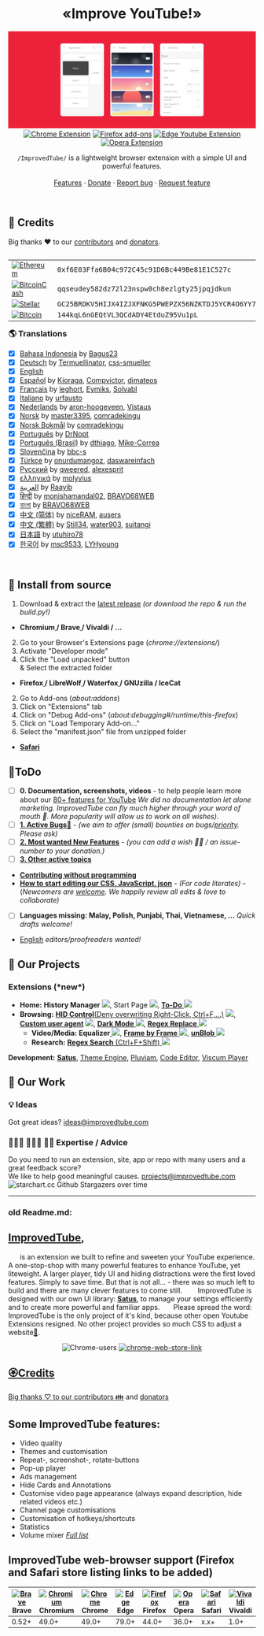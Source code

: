 <h1 align="center">«Improve YouTube!»</h1>

<p align="center">
	<a href="https://chrome.google.com/webstore/detail/improve-youtube-open-sour/bnomihfieiccainjcjblhegjgglakjdd">
		<img src="https://github.com/victor-savinov/previews/blob/master/improvedtube/screenshot-github.png">
	</a> 
<br><a href="https://chrome.google.com/webstore/detail/improve-youtube-open-sour/bnomihfieiccainjcjblhegjgglakjdd"><img src="https://github.com/code4charity/YouTube-Extension/blob/master/previews/chrome.png" alt="Chrome Extension"></a> <a href="#"><img src="https://github.com/code4charity/YouTube-Extension/blob/master/previews/firefox-disabled.png" alt="Firefox add-ons"></a> <a href="#"><img src="https://github.com/code4charity/YouTube-Extension/blob/master/previews/edge-disabled.png" alt="Edge Youtube Extension"></a> <a href="https://addons.opera.com/en/extensions/details/install-chrome-extensions/"><img src="https://github.com/code4charity/YouTube-Extension/blob/master/previews/opera.png" alt="Opera Extension"></a> 	  
</p>

<p align="center">
        <code>/ImprovedTube/</code> is a lightweight browser extension with a simple UI and powerful features.
	<br><br>
  	<a href="https://github.com/code4charity/YouTube-Extension/wiki/Features">Features</a>
	·
	<a href="https://github.com/code4charity/YouTube-Extension/wiki/Donate">Donate</a>
	·
	<a href="https://github.com/code4charity/YouTube-Extension/issues/new">Report bug</a>
	·
	<a href="https://github.com/code4charity/YouTube-Extension/issues/new">Request feature</a>
</p>

<br>

## 🙏 Credits
Big thanks ❤️ to our [contributors](https://github.com/ImprovedTube/ImprovedTube/graphs/contributors) and [donators](https://www.blockchain.com/btc/address/144kqL6nGEQtVL3QCdADY4EtduZ95Vu1pL).

<table align="right"><tr><td><a href="https://github.com/code4charity/YouTube-Extension/wiki/Donate"><img src="https://ethereum.org/static/da3e74023b0d48abaf82cda76e36939a/31987/ethereum-logo-landscape-purple.png" alt="Ethereum" height="28px"></td>
		<td><samp>0xf6E03Ffa6B04c972C45c91D6Bc449Be81E1C527c</samp></td>
	</tr><tr>
		<td><a href="https://github.com/code4charity/YouTube-Extension/wiki/Donate"> <a href="https://github.com/code4charity/YouTube-Extension/wiki/Donate"><img src="https://www.bitcoincash.org/images/media-kit/6-bitcoin-cash-logo-horizontal.svg" alt="BitcoinCash" height="21px"></td>
		<td><samp>qqseudey582dz72l23nspw0ch8ezlgty25jpqjdkun</samp></td>
	</tr>
	<tr>
		<td><a href="https://github.com/code4charity/YouTube-Extension/wiki/Donate"><img src="https://assets-global.website-files.com/5deac75ecad2173c2ccccbc7/5dec8960504967fd31147f62_Stellar_lockup_black_RGB.svg" alt="Stellar" height="30px"></td>	<td><samp>GC25BRDKV5HIJX4IZJXFNKG5PWEPZX56NZKTDJ5YCR4O6YY7Y3M2JL65</samp></td>
	</tr>
	<tr>
		<td><a href="https://github.com/code4charity/YouTube-Extension/wiki/Donate"><img src="https://bitcoin.org/img/icons/logotop.svg" alt="Bitcoin" height="25px"></td>
		<td><samp>144kqL6nGEQtVL3QCdADY4EtduZ95Vu1pL</samp></td>
	</tr>
	
</table>
<br><br><br><br><br><br>

### 🌎 Translations

- [x] [Bahasa Indonesia](https://github.com/ImprovedTube/ImprovedTube/blob/master/_locales/id/messages.json) by [Bagus23](https://github.com/Bagus23)
- [x] [Deutsch](https://github.com/ImprovedTube/ImprovedTube/blob/master/_locales/de/messages.json) by [Termuellinator](https://github.com/Termuellinator), [css-smueller](https://github.com/css-smueller)
- [x] [English](https://github.com/ImprovedTube/ImprovedTube/blob/master/_locales/en/messages.json)
- [x] [Español](https://github.com/ImprovedTube/ImprovedTube/blob/master/_locales/es/messages.json) by [Kioraga](https://github.com/Kioraga), [Compvictor](https://github.com/Compvictor), [dimateos](https://github.com/dimateos)
- [x] [Français](https://github.com/ImprovedTube/ImprovedTube/blob/master/_locales/fr/messages.json) by [leghort](https://github.com/leghort), [Eymiks](https://github.com/Eymiks), [Solvabl](https://github.com/Solvabl)
- [x] [Italiano](https://github.com/ImprovedTube/ImprovedTube/blob/master/_locales/it/messages.json) by [urfausto](https://github.com/urfausto)
- [x] [Nederlands](https://github.com/ImprovedTube/ImprovedTube/blob/master/_locales/nl/messages.json) by [aron-hoogeveen](https://github.com/aron-hoogeveen), [Vistaus](https://github.com/Vistaus)
- [x] [Norsk](https://github.com/ImprovedTube/ImprovedTube/blob/master/_locales/no/messages.json) by [master3395](https://github.com/master3395), [comradekingu](https://github.com/comradekingu)
- [x] [Norsk Bokmål](https://github.com/ImprovedTube/ImprovedTube/blob/master/_locales/nb_NO/messages.json) by [comradekingu](https://github.com/comradekingu)
- [x] [Português](https://github.com/ImprovedTube/ImprovedTube/blob/master/_locales/pt_PT/messages.json) by [DrNopt](https://github.com/DrNopt)
- [x] [Português (Brasil)](https://github.com/ImprovedTube/ImprovedTube/blob/master/_locales/pt_BR/messages.json) by [dthiago](https://github.com/dthiago), [Mike-Correa](https://github.com/Mike-Correa)
- [x] [Slovenčina](https://github.com/ImprovedTube/ImprovedTube/blob/master/_locales/sk/messages.json) by [bbc-s](https://github.com/bbc-s)
- [x] [Türkçe](https://github.com/ImprovedTube/ImprovedTube/blob/master/_locales/tr/messages.json) by [onurdumangoz](https://github.com/onurdumangoz), [daswareinfach](https://github.com/daswareinfach)
- [x] [Русский](https://github.com/ImprovedTube/ImprovedTube/blob/master/_locales/ru/messages.json) by [qweered](https://github.com/qweered), [alexesprit](https://github.com/alexesprit)
- [x] [ελληνικά](https://github.com/ImprovedTube/ImprovedTube/blob/master/_locales/el/messages.json) by [molyvius](https://github.com/molyvius)
- [x] [العربية](https://github.com/code4charity/YouTube-Extension/blob/master/_locales/ar/messages.json) by [Raayib](https://github.com/Raayib)
- [x] [हिन्दी](https://github.com/ImprovedTube/ImprovedTube/blob/master/_locales/hin/messages.json) by [monishamandal02](https://github.com/monishamandal02), [BRAVO68WEB](https://github.com/BRAVO68WEB)
- [x] [বাংলা](https://github.com/ImprovedTube/ImprovedTube/blob/master/_locales/bn/messages.json) by [BRAVO68WEB](https://github.com/BRAVO68WEB)
- [x] [中文 (简体)](https://github.com/ImprovedTube/ImprovedTube/blob/master/_locales/zh_CN/messages.json) by [niceRAM](https://github.com/niceRAM), [ausers](https://github.com/ausers)
- [x] [中文 (繁體)](https://github.com/ImprovedTube/ImprovedTube/blob/master/_locales/zh_TW/messages.json) by [Still34](https://github.com/Still34), [water903](https://github.com/water903), [suitangi](https://github.com/suitangi)
- [x] [日本語](https://github.com/ImprovedTube/ImprovedTube/blob/master/_locales/ja/messages.json) by [utuhiro78](https://github.com/utuhiro78)
- [x] [한국어](https://github.com/ImprovedTube/ImprovedTube/blob/master/_locales/ko/messages.json) by [msc9533](https://github.com/msc9533), [LYHyoung](https://github.com/LYHyoung)
<br>

## 🔧 Install from source

1. Download & extract the [latest release](https://github.com/ImprovedTube/ImprovedTube/releases/latest)  *(or download the repo & run the build.py!)*

 -  **Chromium[ ](https://github.com/chromium/chromium) / Brave[ ](https://github.com/brave/brave) / Vivaldi / ...**
   2. Go to your Browser's Extensions page (*chrome://extensions/*) 
   3. Activate "Developer mode"
   4. Click the "Load unpacked" button <br>
      & Select the extracted folder

 -  **Firefox[ ](https://github.com/mozilla)/ LibreWolf[ ](https://librewolf-community.gitlab.io/)/ Waterfox[ ](https://github.com/MrAlex94/Waterfox)/ GNUzilla / IceCat**
   2. Go to Add-ons (*about:addons*) 
   3. Click on "Extensions" tab
   4. Click on "Debug Add-ons" (*about:debugging#/runtime/this-firefox*)
   5. Click on "Load Temporary Add-on…"
   6. Select the "manifest.json" file from unzipped folder

 - **[Safari](https://github.com/code4charity/YouTube-Extension/issues/494#issuecomment-675098753)**


## 📝ToDo 

- [ ] **0. Documentation, screenshots, videos**  -  to help people learn more about our [80+ features for YouTube](https://github.com/ImprovedTube/ImprovedTube/wiki/Features)   _We did no documentation let alone marketing. ImprovedTube can fly much higher through your word of mouth 🌱. More popularity will allow us to work on all wishes)._  
- [ ] [**1. Active Bugs🐞**](https://github.com/ImprovedTube/YouTube/issues?q=label%3Abug+sort%3Acomments-desc+is%3Aopen) - *(we aim to offer (small) bounties on bugs/[priority](https://github.com/ImprovedTube/YouTube/issues?q=label%3Apriority+sort%3Acomments-desc+is%3Aopen). Please ask)*
- [ ] [**2. Most wanted New Features**](https://github.com/ImprovedTube/YouTube/issues?q=label%3A"Feature%20Request"+sort%3Acomments-desc+is%3Aopen) - *(you can add a wish 🌟🧚 / an issue-number to your donation.)*  
- [ ] [**3. Other active topics**](https://github.com/ImprovedTube/YouTube/issues?q=sort%3Acomments-desc+is%3Aopen++-label%3Abug++-label%3A"Feature%20Request") 
- [**Contributing without programming**](https://github.com/ImprovedTube/YouTube-Extension/discussions/753)
- [**How to start editing our CSS, JavaScript, json**](https://github.com/ImprovedTube/ImprovedTube/pull/371#issuecomment-669725163) - *(For code literates)* - (*Newcomers are [welcome](https://github.com/ImprovedTube/ImprovedTube/issues/387#issuecomment-664980078). We happily review all edits & love to collaborate)* 
- [ ] **Languages missing: Malay, Polish, Punjabi, Thai, Vietnamese, ...**   _Quick drafts welcome!_  
- [English](https://github.com/ImprovedTube/ImprovedTube/blob/master/_locales/en/messages.json) _editors/proofreaders wanted!_ 


## 🌾 Our Projects
### Extensions (\*new\*)
* **Home:** **History Manager** [  <img src="https://github.com/favicon.ico" height="15px">](https://github.com/victor-savinov/history-manager), Start Page [  <img src="https://github.com/favicon.ico" height="15px">](https://github.com/victor-savinov/start-page),  [**To-Do**](https://chrome.google.com/webstore/detail/to-do/mniboiicchcpkffcdlaocnkfpbdihgii)[  <img src="https://github.com/favicon.ico" height="15px">](https://github.com/victor-savinov/to-do) 
* **Browsing:**  [**HID Control**(Deny overwriting Right-Click, Ctrl+F,...)](https://chrome.google.com/webstore/detail/ctrl-f-freedom-%20-right-cl/ijngdimmjkngoglcjaheoadciaalbafl) [  <img src="https://github.com/favicon.ico" height="15px">](https://github.com/victor-savinov/hid-control-prevention), [**Custom user agent**](https://chrome.google.com/webstore/detail/custom-user-agent/ncgbkkljbaojkhljombpjejedphfhdjj) [  <img src="https://github.com/favicon.ico" height="15px">](https://github.com/victor-savinov/custom-user-agent), [**Dark Mode**](https://chrome.google.com/webstore/detail/dark-mode/declgfomkjdohhjbcfemjklfebflhefl)[  <img src="https://github.com/favicon.ico" height="15px">](https://github.com/victor-savinov/night-mode), [**Regex Replace**](https://chrome.google.com/webstore/detail/regex-replace/ihcaaefaoebbcklmolaflgllidfamfgm)[  <img src="https://github.com/favicon.ico" height="15px">](https://github.com/victor-savinov/regex-replace)   
  * **Video/Media:** **Equalizer**[  <img src="https://github.com/favicon.ico" height="15px">](https://github.com/victor-savinov/equalizer), [**Frame by Frame**](https://chrome.google.com/webstore/detail/frame-by-frame/cclnaabdfgnehogonpeddbgejclcjneh)[  <img src="https://github.com/favicon.ico" height="15px">](https://github.com/victor-savinov/frame-by-frame), [**unBlob**](https://chrome.google.com/webstore/detail/unblob-alpha/odognhgojidbcgconbcipmgffjcmfaoj)[  <img src="https://github.com/favicon.ico" height="15px">](https://github.com/victor-savinov/unblob) 
  * **Research:** [**Regex Search** (Ctrl+F+Shift)](https://chrome.google.com/webstore/detail/regex-search/pmihaiejckejbpjdnildimfkpcpnohlo)[  <img src="https://github.com/favicon.ico" height="15px">](https://github.com/victor-savinov/regex-search) 
  
**Development:** [**Satus**](https://github.com/victor-savinov/satus), [Theme Engine](https://github.com/victor-savinov/theme-engine),   [Pluviam](https://github.com/victor-savinov/pluviam), [Code Editor](https://github.com/victor-savinov/code-editor),  [Viscum Player](https://github.com/victor-savinov/vbeiscum-player) 
## 💼 Our Work 
### 💡 Ideas
Got great ideas? ideas@improvedtube.com
### 👨🏽‍💻 👩🏿‍💻 👩‍💻  Expertise / Advice
Do you need to run an extension, site, app or repo with many users and a great feedback score?  
We like to help good meaningful causes. projects@improvedtube.com  <img src="https://starchart.cc/ImprovedTube/YouTube.svg" alt="starchart.cc Github Stargazers over time"   width="80px">

<hr> 

### old Readme.md:	

##  [ImprovedTube](https://chrome.google.com/webstore/detail/improve-youtube-open-sour/bnomihfieiccainjcjblhegjgglakjdd),
&nbsp;&nbsp;&nbsp;&nbsp;&nbsp;  is an extension we built to refine and sweeten your YouTube experience. A one-stop-shop with many powerful features to enhance YouTube, yet liteweight. A larger player, tidy UI and hiding distractions were the first loved features. Simply to save time. But that is not all… - there was so much left to build and there are many clever features to come still. &nbsp;&nbsp;&nbsp;&nbsp;&nbsp;&nbsp; ImprovedTube is designed with our own UI library: **[Satus](https://github.com/victor-savinov/satus)**, to manage your settings efficiently and to create more powerful and familiar apps. &nbsp;&nbsp;&nbsp;&nbsp;&nbsp; Please spread the word: ImprovedTube is the only project of it's kind, because other open Youtube Extensions resigned. No other project provides so much CSS to adjust a website[🦄](https://github.com/search?q=stars%3A%3E700++size%3A%3E3000+++language%3ACSS++App+OR+Addon+OR+Extension+NOT+framework+NOT+apps&type=Repositories&s=updated&o=desc)</font>.
<p align="center"><img src="https://img.shields.io/chrome-web-store/users/bnomihfieiccainjcjblhegjgglakjdd?style=for-the-badge" alt="Chrome-users" />
      <a href="https://chrome.google.com/webstore/detail/improve-youtube-open-sour/bnomihfieiccainjcjblhegjgglakjdd">
        <img src="https://img.shields.io/chrome-web-store/v/bnomihfieiccainjcjblhegjgglakjdd?style=for-the-badge" alt="chrome-web-store-link" /> </p>
	
## 🏵️Credits
Big thanks ♡ to our [contributors 👪](https://github.com/ImprovedTube/ImprovedTube/graphs/contributors) and [donators](https://www.blockchain.com/btc/address/144kqL6nGEQtVL3QCdADY4EtduZ95Vu1pL)
	
## Some ImprovedTube features:
- Video quality
- Themes and customisation
- Repeat-, screenshot-, rotate-buttons
- Pop-up player
- Ads management
- Hide Cards and Annotations
- Customise video page appearance (always expand description, hide related videos etc.)
- Channel page customisations
- Customisation of hotkeys/shortcuts
- Statistics
- Volume mixer
_[Full list](https://github.com/ImprovedTube/YouTube/wiki/Features)_
## ImprovedTube web-browser support (Firefox and Safari store listing links to be added) 
|[<img src="https://raw.githubusercontent.com/alrra/browser-logos/master/src/brave/brave_48x48.png" alt="Brave" width="28px" />](https://brave.com)</br>Brave | [<img src="https://raw.githubusercontent.com/alrra/browser-logos/master/src/chromium/chromium_48x48.png" alt="Chromium" width="28px" />](https://github.com/chromium/chromium)</br>Chromium | [<img src="https://raw.githubusercontent.com/alrra/browser-logos/master/src/chrome/chrome_48x48.png" alt="Chrome" width="24px" />](https://chrome.google.com/webstore/detail/improve-youtube-open-sour/bnomihfieiccainjcjblhegjgglakjdd)</br>Chrome | [<img src="https://raw.githubusercontent.com/alrra/browser-logos/master/src/edge/edge_48x48.png" alt="Edge" width="24px" height="24px" />](https://www.microsoft.com/edge)</br>Edge | [<img src="https://raw.githubusercontent.com/alrra/browser-logos/master/src/firefox/firefox_48x48.png" alt="Firefox" width="24px" height="24px" />](https://foundation.mozilla.org)</br>Firefox | [<img src="https://raw.githubusercontent.com/alrra/browser-logos/master/src/opera/opera_48x48.png" alt="Opera" width="24px" height="24px" />](https://addons.opera.com/en/extensions/details/install-chrome-extensions/)</br>Opera| [<img src="https://raw.githubusercontent.com/alrra/browser-logos/master/src/safari/safari_48x48.png" alt="Safari" width="24px" height="24px" />](https://www.apple.com/safari/)</br>Safari | [<img src="https://raw.githubusercontent.com/alrra/browser-logos/master/src/vivaldi/vivaldi_48x48.png" alt="Vivaldi" width="24px" height="24px" />](https://github.com/ric2b/Vivaldi-browser)</br>Vivaldi |
| --------- | --------- | --------- | --------- | --------- | --------- | --------- | --------- |
| 0.52+ | 49.0+ | 49.0+ | 79.0+ | 44.0+ | 36.0+ | x.x+ | 1.0+ |
